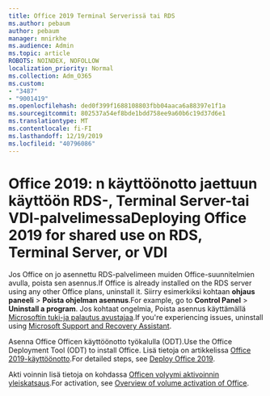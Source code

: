 ```yaml
---
title: Office 2019 Terminal Serverissä tai RDS
ms.author: pebaum
author: pebaum
manager: mnirkhe
ms.audience: Admin
ms.topic: article
ROBOTS: NOINDEX, NOFOLLOW
localization_priority: Normal
ms.collection: Adm_O365
ms.custom:
- "3487"
- "9001419"
ms.openlocfilehash: ded0f399f1688108803fbb04aaca6a88397e1f1a
ms.sourcegitcommit: 802537a54ef8bde1bdd758ee9a60b6c19d37d6e1
ms.translationtype: MT
ms.contentlocale: fi-FI
ms.lasthandoff: 12/19/2019
ms.locfileid: "40796086"
---
```

# <a name="deploying-office-2019-for-shared-use-on-rds-terminal-server-or-vdi"></a><span data-ttu-id="9bc4d-102">Office 2019: n käyttöönotto jaettuun käyttöön RDS-, Terminal Server-tai VDI-palvelimessa</span><span class="sxs-lookup"><span data-stu-id="9bc4d-102">Deploying Office 2019 for shared use on RDS, Terminal Server, or VDI</span></span>

<span data-ttu-id="9bc4d-103">Jos Office on jo asennettu RDS-palvelimeen muiden Office-suunnitelmien avulla, poista sen asennus.</span><span class="sxs-lookup"><span data-stu-id="9bc4d-103">If Office is already installed on the RDS server using any other Office plans, uninstall it.</span></span> <span data-ttu-id="9bc4d-104">Siirry esimerkiksi kohtaan **ohjaus paneeli** > **Poista ohjelman asennus**.</span><span class="sxs-lookup"><span data-stu-id="9bc4d-104">For example, go to **Control Panel** > **Uninstall a program**.</span></span> <span data-ttu-id="9bc4d-105">Jos kohtaat ongelmia, Poista asennus käyttämällä [Microsoftin tuki-ja palautus avustajaa](https://aka.ms/SARA-OfficeUninstall-Alchemy).</span><span class="sxs-lookup"><span data-stu-id="9bc4d-105">If you're experiencing issues, uninstall using [Microsoft Support and Recovery Assistant](https://aka.ms/SARA-OfficeUninstall-Alchemy).</span></span> 

<span data-ttu-id="9bc4d-106">Asenna Office Officen käyttöönotto työkalulla (ODT).</span><span class="sxs-lookup"><span data-stu-id="9bc4d-106">Use the Office Deployment Tool (ODT) to install Office.</span></span> <span data-ttu-id="9bc4d-107">Lisä tietoja on artikkelissa [Office 2019-käyttöönotto](https://docs.microsoft.com/deployoffice/office2019/deploy).</span><span class="sxs-lookup"><span data-stu-id="9bc4d-107">For detailed steps, see [Deploy Office 2019](https://docs.microsoft.com/deployoffice/office2019/deploy).</span></span>

<span data-ttu-id="9bc4d-108">Akti voinnin lisä tietoja on kohdassa [Officen volyymi aktivoinnin yleiskatsaus](https://docs.microsoft.com/deployoffice/vlactivation/plan-volume-activation-of-office).</span><span class="sxs-lookup"><span data-stu-id="9bc4d-108">For activation, see [Overview of volume activation of Office](https://docs.microsoft.com/deployoffice/vlactivation/plan-volume-activation-of-office).</span></span>